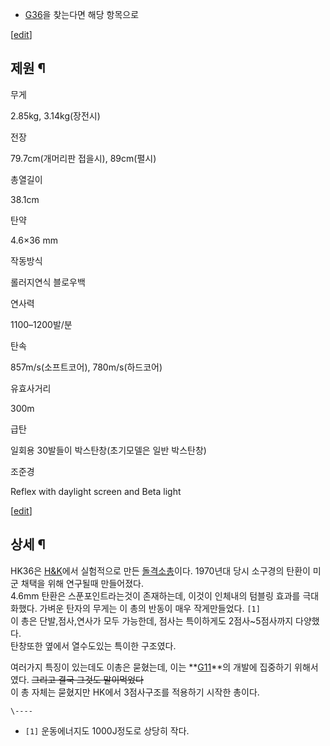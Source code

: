   * [G36](G36.md)을 찾는다면 해당 항목으로  
  

[[edit](http://rigvedawiki.net/r1/wiki.php/HK36?action=edit&section=1)]

## 제원 ¶

무게

2.85kg, 3.14kg(장전시)

전장

79.7cm(개머리판 접을시), 89cm(펼시)

총열길이

38.1cm

탄약

4.6×36 mm

작동방식

롤러지연식 블로우백

연사력

1100–1200발/분

탄속

857m/s(소프트코어), 780m/s(하드코어)

유효사거리

300m

급탄

일회용 30발들이 박스탄창(초기모델은 일반 박스탄창)

조준경

Reflex with daylight screen and Beta light

[[edit](http://rigvedawiki.net/r1/wiki.php/HK36?action=edit&section=2)]

## 상세 ¶

HK36은 [H&K](H%26K.md)에서 실험적으로 만든
[돌격소총](%EB%8F%8C%EA%B2%A9%EC%86%8C%EC%B4%9D.md)이다. 1970년대 당시 소구경의 탄환이 미군
채택을 위해 연구될때 만들어졌다.  
4.6mm 탄환은 스푼포인트라는것이 존재하는데, 이것이 인체내의 텀블링 효과를 극대화했다. 가벼운 탄자의 무게는 이 총의 반동이 매우
작게만들었다. `[1]`  
이 총은 단발,점사,연사가 모두 가능한데, 점사는 특이하게도 2점사~5점사까지 다양했다.  
탄창또한 옆에서 열수도있는 특이한 구조였다.

  

여러가지 특징이 있는데도 이총은 묻혔는데, 이는 **[G11](G11.md)**의 개발에 집중하기 위해서였다. <del>그리고 결국
그것도 말이먹었다</del>  
이 총 자체는 묻혔지만 HK에서 3점사구조를 적용하기 시작한 총이다.

`\----`

  * `[1]` 운동에너지도 1000J정도로 상당히 작다.

